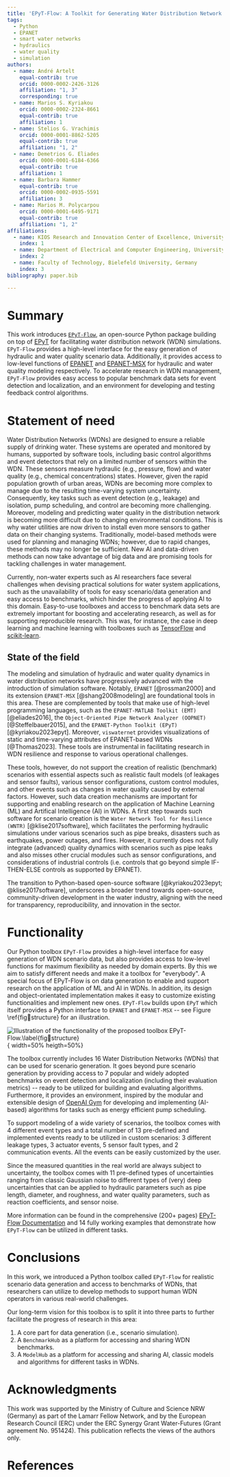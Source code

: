 ```yaml
---
title: 'EPyT-Flow: A Toolkit for Generating Water Distribution Network Data'
tags:
  - Python
  - EPANET
  - smart water networks
  - hydraulics
  - water quality
  - simulation
authors:
  - name: André Artelt
    equal-contrib: true
    orcid: 0000-0002-2426-3126
    affiliation: "1, 3"
    corresponding: true
  - name: Marios S. Kyriakou
    orcid: 0000-0002-2324-8661
    equal-contrib: true
    affiliation: 1
  - name: Stelios G. Vrachimis
    orcid: 0000-0001-8862-5205
    equal-contrib: true
    affiliation: "1, 2"
  - name: Demetrios G. Eliades
    orcid: 0000-0001-6184-6366
    equal-contrib: true
    affiliation: 1
  - name: Barbara Hammer
    equal-contrib: true
    orcid: 0000-0002-0935-5591
    affiliation: 3
  - name: Marios M. Polycarpou
    orcid: 0000-0001-6495-9171
    equal-contrib: true
    affiliation: "1, 2"
affiliations:
  - name: KIOS Research and Innovation Center of Excellence, University of Cyprus, Cyprus
    index: 1
  - name: Department of Electrical and Computer Engineering, University of Cyprus, Cyprus
    index: 2
  - name: Faculty of Technology, Bielefeld University, Germany
    index: 3
bibliography: paper.bib

---
```


# Summary

This work introduces [`EPyT-Flow`](https://github.com/WaterFutures/EPyT-Flow), an open-source Python package building on top of [EPyT](https://github.com/OpenWaterAnalytics/EPyT) for facilitating water distribution network (WDN) simulations.
`EPyT-Flow` provides a high-level interface for the easy generation of hydraulic and water quality scenario data.
Additionally, it provides access to low-level functions of [EPANET](https://github.com/USEPA/EPANET2.2) and [EPANET-MSX](https://github.com/USEPA/EPANETMSX/) for hydraulic and water quality modeling respectively.
To accelerate research in WDN management, `EPyT-Flow` provides easy access to popular benchmark data sets for event detection and localization, and an environment for developing and testing feedback control algorithms.

# Statement of need 

Water Distribution Networks (WDNs) are designed to ensure a reliable supply of drinking water. These systems are operated and monitored by humans, supported by software tools, including basic control algorithms and event detectors that rely on a limited number of sensors within the WDN. These sensors measure hydraulic (e.g., pressure, flow) and water quality (e.g., chemical concentrations) states. However, given the rapid population growth of urban areas, WDNs are becoming more complex to manage due to the resulting time-varying system uncertainty. Consequently, key tasks such as event detection (e.g., leakage) and isolation, pump scheduling, and control are becoming more challenging. Moreover, modeling and predicting water quality in the distribution network is becoming more difficult due to changing environmental conditions. This is why water utilities are now driven to install even more sensors to gather data on their changing systems. Traditionally, model-based methods were used for planning and managing WDNs; however, due to rapid changes, these methods may no longer be sufficient. New AI and data-driven methods can now take advantage of big data and are promising tools for tackling challenges in water management.

Currently, non-water experts such as AI researchers face several challenges when devising practical solutions for water system applications, such as the unavailability of tools for easy scenario/data generation and easy access to benchmarks, which hinder the progress of applying AI to this domain. 
Easy-to-use toolboxes and access to benchmark data sets are extremely important for boosting and accelerating research, as well as for supporting reproducible research. This was, for instance, the case in deep learning and machine learning with toolboxes such as [TensorFlow](https://www.tensorflow.org/) and [scikit-learn](https://scikit-learn.org/stable/).


## State of the field

The modeling and simulation of hydraulic and water quality dynamics in water distribution networks have
progressively advanced with the introduction of simulation software. Notably, `EPANET` [@rossman2000] and
its extension `EPANET-MSX` [@shang2008modeling] are foundational tools in this area. These are complemented
by tools that make use of high-level programming languages, such as the `EPANET-MATLAB Toolkit (EMT)` [@eliades2016],
the `Object-Oriented Pipe Network Analyzer (OOPNET)` [@Steffelbauer2015], and the
`EPANET-Python Toolkit (EPyT)` [@kyriakou2023epyt]. Moreover, `viswaternet` provides visualizations
of static and time-varying attributes of EPANET-based WDNs [@Thomas2023]. These tools are instrumental in facilitating research
in WDN resilience and response to various operational challenges. 

These tools, however, do not support the creation of realistic (benchmark) scenarios with
essential aspects such as realistic fault models (of leakages and sensor faults), various sensor configurations,
custom control modules, and other events such as changes in water quality caused by external factors.
However, such data creation mechanisms are important for supporting and enabling research on the application of
Machine Learning (ML) and Artifical Intelligence (AI) in WDNs.
A first step towards such software for scenario creation is the `Water Network Tool for Resilience (WNTR)` [@klise2017software],
which facilitates the performing hydraulic simulations under various scenarios such as
pipe breaks, disasters such as earthquakes, power outages, and fires. However, it currently does not fully integrate
(advanced) quality dynamics with scenarios such as pipe leaks and also misses other crucial modules such as
sensor configurations, and considerations of industrial controls
(i.e. controls that go beyond simple IF-THEN-ELSE controls as supported by EPANET).

The transition to Python-based open-source software [@kyriakou2023epyt; @klise2017software], underscores a broader trend
towards open-source, community-driven development in the water industry, aligning with the need for transparency,
reproducibility, and innovation in the sector.

# Functionality

Our Python toolbox `EPyT-Flow` provides a high-level interface for easy generation of WDN scenario data,
but also provides access to low-level functions for maximum flexibility as needed by domain experts.
By this we aim to satisfy different needs and make it a toolbox for "everybody".
A special focus of EPyT-Flow is on data generation to enable and support research on the application of
ML and AI in WDNs.
In addition, its design and object-orientated implementation makes it easy to customize existing
functionalities and implement new ones.
`EPyT-Flow` builds upon `EPyT` which itself provides a Python interface to `EPANET` 
and `EPANET-MSX` -- see Figure \ref{fig:toolbox:structure} for an illustration.

![Illustration of the functionality of the proposed toolbox *`EPyT-Flow`*.\label{fig:toolbox:structure}](figures/structure.drawio.png){ width=50% heigth=50%}

The toolbox currently includes $16$ Water Distribution Networks (WDNs) that can be used for scenario generation.
It goes beyond pure scenario generation by providing access to $7$ popular and widely adopted
benchmarks on event detection and localization (including their evaluation metrics) -- ready to be
utilized for building and evaluating algorithms.
Furthermore, it provides an environment, inspired by the modular and extensible design of [OpenAI Gym](https://gymnasium.farama.org/index.html)
for developing and implementing (AI-based) algorithms for tasks such as energy efficient pump scheduling.

To support modeling of a wide variety of scenarios, the toolbox comes with $4$ different event types
and a total number of $13$ pre-defined and implemented events ready to be utilized in custom scenarios:
$3$ different leakage types, $3$ actuator events, $5$ sensor fault types, and $2$ communication events.
All the events can be easily customized by the user.

Since the measured quantities in the real world are always subject to uncertainty, the toolbox comes with
$11$ pre-defined types of uncertainties ranging from classic Gaussian noise to different types of
(very) deep uncertainties that can be applied to hydraulic parameters such as pipe length, diameter,
and roughness, and water quality parameters, such as reaction coefficients, and sensor noise.

More information can be found in the comprehensive ($200$+ pages) [EPyT-Flow Documentation](https://epyt-flow.readthedocs.io/en/latest/)
and $14$ fully working examples that demonstrate how `EPyT-Flow` can be utilized in different tasks.

# Conclusions

In this work, we introduced a Python toolbox called `EPyT-Flow` for realistic scenario data generation and
access to benchmarks of WDNs, that researchers can utilize to develop methods to support human WDN operators
in various real-world challenges.

Our long-term vision for this toolbox is to split it into three parts to further facilitate the progress of research in this area:

1) A core part for data generation (i.e., scenario simulation).
2) A `BenchmarkHub` as a platform for accessing and sharing WDN benchmarks.
3) A `ModelHub` as a platform for accessing and sharing AI, classic models and algorithms for different tasks in WDNs.

# Acknowledgments

This work was supported by the Ministry of Culture and Science NRW (Germany) as part of the Lamarr Fellow Network,
and by the European Research Council (ERC) under the ERC Synergy Grant Water-Futures (Grant agreement No. 951424).
This publication reflects the views of the authors only.

# References

